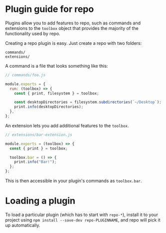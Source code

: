 # Plugin guide for repo

Plugins allow you to add features to repo, such as commands and extensions to
the `toolbox` object that provides the majority of the functionality used by
repo.

Creating a repo plugin is easy. Just create a repo with two folders:

```
commands/
extensions/
```

A command is a file that looks something like this:

```js
// commands/foo.js

module.exports = {
  run: (toolbox) => {
    const { print, filesystem } = toolbox;

    const desktopDirectories = filesystem.subdirectories(`~/Desktop`);
    print.info(desktopDirectories);
  },
};
```

An extension lets you add additional features to the `toolbox`.

```js
// extensions/bar-extension.js

module.exports = (toolbox) => {
  const { print } = toolbox;

  toolbox.bar = () => {
    print.info("Bar!");
  };
};
```

This is then accessible in your plugin's commands as `toolbox.bar`.

# Loading a plugin

To load a particular plugin (which has to start with `repo-*`), install it to
your project using `npm install --save-dev repo-PLUGINNAME`, and repo will pick
it up automatically.
